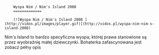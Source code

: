 
        Wyspa Nim / Nim's Island 2008 
        =============
        
        [![Wyspa Nim / Nim's Island 2008 ](http://vidos.pl/images/player.gif)](http://vidos.pl/wyspa-nim-nim-s-island-2008)
        
        
 Nim's Island to bardzo specyficzna wyspa, której prawa stanowione są przez wyobraźnię małej dziewczynki. Bohaterka zafascynowana jest zobacz pełny opis
    